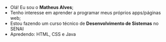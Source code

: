 - Olá! Eu sou o <strong>Matheus Alves</strong>;
- Tenho interesse em aprender a programar meus próprios apps/páginas web;
- Estou fazendo um curso técnico de <strong>Desenvolvimento de Sistemas</strong> no SENAI
- Apredendo: HTML, CSS e Java
